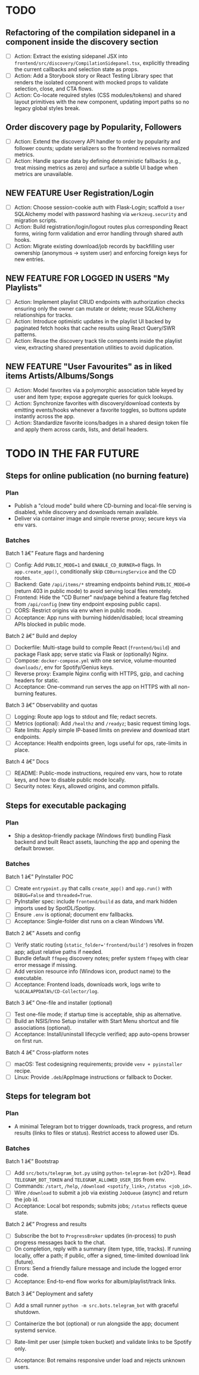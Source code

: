 ﻿# TODO

## Refactoring of the compilation sidepanel in a component inside the discovery section
- [ ] Action: Extract the existing sidepanel JSX into `frontend/src/discovery/CompilationSidepanel.tsx`, explicitly threading the current callbacks and selection state as props.
- [ ] Action: Add a Storybook story or React Testing Library spec that renders the isolated component with mocked props to validate selection, close, and CTA flows.
- [ ] Action: Co-locate required styles (CSS modules/tokens) and shared layout primitives with the new component, updating import paths so no legacy global styles break.

## Order discovery page by Popularity, Followers
- [ ] Action: Extend the discovery API handler to order by popularity and follower counts; update serializers so the frontend receives normalized metrics.
- [ ] Action: Handle sparse data by defining deterministic fallbacks (e.g., treat missing metrics as zero) and surface a subtle UI badge when metrics are unavailable.

## NEW FEATURE User Registration/Login
- [ ] Action: Choose session-cookie auth with Flask-Login; scaffold a `User` SQLAlchemy model with password hashing via `werkzeug.security` and migration scripts.
- [ ] Action: Build registration/login/logout routes plus corresponding React forms, wiring form validation and error handling through shared auth hooks.
- [ ] Action: Migrate existing download/job records by backfilling user ownership (anonymous -> system user) and enforcing foreign keys for new entries.

## NEW FEATURE FOR LOGGED IN USERS "My Playlists" 
- [ ] Action: Implement playlist CRUD endpoints with authorization checks ensuring only the owner can mutate or delete; reuse SQLAlchemy relationships for tracks.
- [ ] Action: Introduce optimistic updates in the playlist UI backed by paginated fetch hooks that cache results using React Query/SWR patterns.
- [ ] Action: Reuse the discovery track tile components inside the playlist view, extracting shared presentation utilities to avoid duplication.

## NEW FEATURE "User Favourites" as in liked items Artists/Albums/Songs
- [ ] Action: Model favorites via a polymorphic association table keyed by user and item type; expose aggregate queries for quick lookups.
- [ ] Action: Synchronize favorites with discovery/download contexts by emitting events/hooks whenever a favorite toggles, so buttons update instantly across the app.
- [ ] Action: Standardize favorite icons/badges in a shared design token file and apply them across cards, lists, and detail headers.
# TODO IN THE FAR FUTURE

## Steps for online publication (no burning feature)

### Plan
- Publish a "cloud mode" build where CD-burning and local-file serving is disabled, while discovery and downloads remain available.
- Deliver via container image and simple reverse proxy; secure keys via env vars.

### Batches

Batch 1 â€” Feature flags and hardening
- [ ] Config: Add `PUBLIC_MODE=1` and `ENABLE_CD_BURNER=0` flags. In `app.create_app()`, conditionally skip `CDBurningService` and the CD routes.
- [ ] Backend: Gate `/api/items/*` streaming endpoints behind `PUBLIC_MODE=0` (return 403 in public mode) to avoid serving local files remotely.
- [ ] Frontend: Hide the "CD Burner" nav/page behind a feature flag fetched from `/api/config` (new tiny endpoint exposing public caps).
- [ ] CORS: Restrict origins via env when in public mode.
- [ ] Acceptance: App runs with burning hidden/disabled; local streaming APIs blocked in public mode.

Batch 2 â€” Build and deploy
- [ ] Dockerfile: Multi-stage build to compile React (`frontend/build`) and package Flask app; serve static via Flask or (optionally) Nginx.
- [ ] Compose: `docker-compose.yml` with one service, volume-mounted `downloads/`, env for Spotify/Genius keys.
- [ ] Reverse proxy: Example Nginx config with HTTPS, gzip, and caching headers for static.
- [ ] Acceptance: One-command run serves the app on HTTPS with all non-burning features.

Batch 3 â€” Observability and quotas
- [ ] Logging: Route app logs to stdout and file; redact secrets.
- [ ] Metrics (optional): Add `/healthz` and `/readyz`; basic request timing logs.
- [ ] Rate limits: Apply simple IP-based limits on preview and download start endpoints.
- [ ] Acceptance: Health endpoints green, logs useful for ops, rate-limits in place.

Batch 4 â€” Docs
- [ ] README: Public-mode instructions, required env vars, how to rotate keys, and how to disable public mode locally.
- [ ] Security notes: Keys, allowed origins, and common pitfalls.

## Steps for executable packaging 

### Plan
- Ship a desktop-friendly package (Windows first) bundling Flask backend and built React assets, launching the app and opening the default browser.

### Batches

Batch 1 â€” PyInstaller POC
- [ ] Create `entrypoint.py` that calls `create_app()` and `app.run()` with `DEBUG=False` and `threaded=True`.
- [ ] PyInstaller spec: include `frontend/build` as data, and mark hidden imports used by SpotDL/Spotipy.
- [ ] Ensure `.env` is optional; document env fallbacks.
- [ ] Acceptance: Single-folder dist runs on a clean Windows VM.

Batch 2 â€” Assets and config
- [ ] Verify static routing (`static_folder='frontend/build'`) resolves in frozen app; adjust relative paths if needed.
- [ ] Bundle default `ffmpeg` discovery notes; prefer system `ffmpeg` with clear error message if missing.
- [ ] Add version resource info (Windows icon, product name) to the executable.
- [ ] Acceptance: Frontend loads, downloads work, logs write to `%LOCALAPPDATA%/CD-Collector/log`.

Batch 3 â€” One-file and installer (optional)
- [ ] Test one-file mode; if startup time is acceptable, ship as alternative.
- [ ] Build an NSIS/Inno Setup installer with Start Menu shortcut and file associations (optional).
- [ ] Acceptance: Install/uninstall lifecycle verified; app auto-opens browser on first run.

Batch 4 â€” Cross-platform notes
- [ ] macOS: Test codesigning requirements; provide `venv + pyinstaller` recipe.
- [ ] Linux: Provide `.deb`/AppImage instructions or fallback to Docker.

## Steps for telegram bot

### Plan
- A minimal Telegram bot to trigger downloads, track progress, and return results (links to files or status). Restrict access to allowed user IDs.

### Batches

Batch 1 â€” Bootstrap
- [ ] Add `src/bots/telegram_bot.py` using `python-telegram-bot` (v20+). Read `TELEGRAM_BOT_TOKEN` and `TELEGRAM_ALLOWED_USER_IDS` from env.
- [ ] Commands: `/start`, `/help`, `/download <spotify_link>`, `/status <job_id>`.
- [ ] Wire `/download` to submit a job via existing `JobQueue` (async) and return the job id.
- [ ] Acceptance: Local bot responds; submits jobs; `/status` reflects queue state.

Batch 2 â€” Progress and results
- [ ] Subscribe the bot to `ProgressBroker` updates (in-process) to push progress messages back to the chat.
- [ ] On completion, reply with a summary (item type, title, tracks). If running locally, offer a path; if public, offer a signed, time-limited download link (future).
- [ ] Errors: Send a friendly failure message and include the logged error code.
- [ ] Acceptance: End-to-end flow works for album/playlist/track links.

Batch 3 â€” Deployment and safety
- [ ] Add a small runner `python -m src.bots.telegram_bot` with graceful shutdown.
- [ ] Containerize the bot (optional) or run alongside the app; document systemd service.
- [ ] Rate-limit per user (simple token bucket) and validate links to be Spotify only.
- [ ] Acceptance: Bot remains responsive under load and rejects unknown users.

